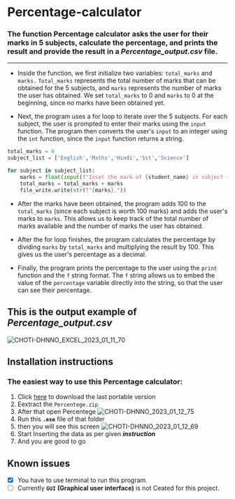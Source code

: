 # Percentage-calculator

### The function Percentage calculator asks the user for their marks in 5 subjects, calculate the percentage, and prints the result and provide the result in a *Percentage_output.csv* file.
----
* Inside the function, we first initialize two variables: `total_marks` and `marks.` `Total_marks` represents the total number of marks that can be obtained for the 5 subjects, and `marks` represents the number of marks the user has obtained. We set `total_marks` to 0 and `marks` to 0 at the beginning, since no marks have been obtained yet.

* Next, the program uses a for loop to iterate over the 5 subjects. For each subject, the user is prompted to enter their marks using the `input` function. The program then converts the user's `input` to an integer using the `int` function, since the `input` function returns a string.

```python
total_marks = 0
subject_list = ['English','Maths','Hindi','Sst','Science']

for subject in subject_list:
    marks = float(input(f"Inset the mark of {student_name} in subject {subject}: "))
    total_marks = total_marks + marks
    file_write.write(str(f"{marks},"))
```

* After the marks have been obtained, the program adds 100 to the `total_marks` (since each subject is worth 100 marks) and adds the user's marks to `marks`. This allows us to keep track of the total number of marks available and the number of marks the user has obtained.

* After the for loop finishes, the program calculates the percentage by dividing `marks` by `total_marks` and multiplying the result by 100. This gives us the user's percentage as a decimal.

* Finally, the program prints the percentage to the user using the `print` function and the `f` string format. The `f` string allows us to embed the value of the `percentage` variable directly into the string, so that the user can see their percentage.

## This is the output example of *Percentage_output.csv*
![CHOTI-DHNNO_EXCEL_2023_01_11_70](https://user-images.githubusercontent.com/84720825/211838001-d27f2a20-c98d-43c9-87a2-1ef6c53d2e37.png)

## Installation instructions
### The easiest way to use this Percentage calculator:
1. Click [here](https://github.com/pritam12426/Percentage-Calculator/releases) to download the last portable version
2. Eextract the `Percentege.zip`
3. After that open Percentege
![CHOTI-DHNNO_2023_01_12_75](https://user-images.githubusercontent.com/84720825/211976108-d58549a6-6550-459c-9987-d75d770d1500.png)
4. Run this **`.exe`** file of that folder  
5. then you will see this screen
![CHOTI-DHNNO_2023_01_12_69](https://user-images.githubusercontent.com/84720825/211970030-f0f68caa-152b-4cbe-8414-9e3b28fc1795.png)
6. Start Inserting the data as per given ***instruction***
7. And you are good to go

## Known issues
- [x] You have to use terminal to run this program.
- [ ] Currently **`GUI`** **(Graphical user interface)** is not Ceated for this project.